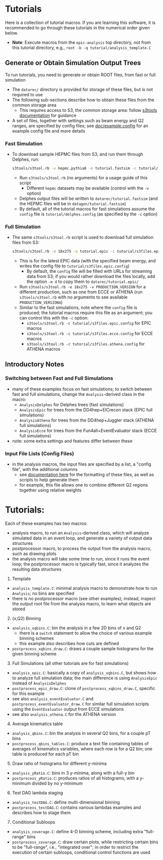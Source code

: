# Tutorials

Here is a collection of tutorial macros. If you are learning this software,
it is recommended to go through these tutorials in the numerical order given below.

- **Note**: Execute macros from the `epic-analysis` top directory, not from
this tutorial directory, e.g., `root -b -q tutorial/analysis_template.C`

## Generate or Obtain Simulation Output Trees 

To run tutorials, you need to generate or obtain ROOT files, from fast or full simulation
- The `datarec/` directory is provided for storage of these files,
  but is not required to use
- The following sub-sections describe how to obtain these files from the common
  storage area
  - This requires access to S3, the common storage area: follow
    [s3tools documentation](../s3tools/README.md) for guidance
- A set of files, together with settings such as beam energy and Q2 ranges, are
  specified by config files; see [doc/example.config](../doc/example.config) for an example
  config file and more details

### Fast Simulation
- To download sample HEPMC files from S3, and run them through Delphes, run:
  ```bash
  s3tools/s3tool.rb -v hepmc.pythia8 -o tutorial.fastsim -c tutorial/delphes.config -e 10x100 -l 4
  ```
  - Run `s3tools/s3tool.rb` (no arguments) for a usage guide of this script
    - Different `hepmc` datasets may be available (control with the `-v` option)
  - Delphes output files will be written to `datarec/tutorial.fastsim`
    (and the HEPMC files will be in `datagen/tutorial.fastsim`)
  - By default, all of the tutorial macros for fast simulations assume the
    `config` file is `tutorial/delphes.config` (as specified by the `-c` option)


### Full Simulation
- The same `s3tools/s3tool.rb` script is used to download full simulation files from S3:
  ```bash
  s3tools/s3tool.rb -e 18x275 -o tutorial.epic -c tutorial/s3files.epic.config -l 4
  ```
  - This is for the latest EPIC data (with the specified beam energy, and
    writes the config file to `tutorial/s3files.epic.config`)
    - By default, the `config` file will be filled with URLs for streaming data
      from S3; if you would rather download the files locally, add the option
      `-m d` to copy them to `datarec/tutorial.epic/`
  - Run `s3tools/s3tool.rb -e 18x275 -v PRODUCTION_VERSION` for a different
    production, such as one from ECCE or ATHENA (run `s3tools/s3tool.rb` with
    no arguments to see available `PRODUCTION_VERSION`s)
  - Similar to the fast simulations, note where the `config` file is produced; the tutorial
    macros require this file as an argument; you can control this with the `-c` option:
    - `s3tools/s3tool.rb -c tutorial/s3files.epic.config` for EPIC macros
    - `s3tools/s3tool.rb -c tutorial/s3files.ecce.config` for ECCE macros
    - `s3tools/s3tool.rb -c tutorial/s3files.athena.config` for ATHENA macros


## Introductory Notes

### Switching between Fast and Full Simulations
- many of these examples focus on fast simulations; to switch between fast and
  full simulations, change the `Analysis`-derived class in the macro:
  - `AnalysisDelphes` for Delphes trees (fast simulations)
  - `AnalysisEpic` for trees from the DD4hep+EICrecon stack (EPIC full simulations)
  - `AnalysisAthena` for trees from the DD4hep+Juggler stack (ATHENA full simulations)
  - `AnalysisEcce` for trees from the Fun4all+EventEvaluator stack (ECCE full simulations)
- note: some extra settings and features differ between these

### Input File Lists (Config Files)
- in the analysis macros, the input files are specified by a list, a "config
  file", with the additional columns
  - see [documentation here](../s3tools/README.md) for the formatting of these
    files, as well as scripts to help generate them
  - for example, this file allows one to combine different Q2 regions together
    using relative weights 


# Tutorials:

Each of these examples has two macros:
  - analysis macro, to run an `Analysis`-derived class, which will analyze 
    simulated data in an event loop, and generate a variety of output
    data structures
  - postprocessor macro, to process the output from the analysis macro,
    such as drawing plots
  - the analysis macro will take some time to run, since it runs
    the event loop; the postprocessor macro is typically fast, since
    it analyzes the resulting data structures


1. Template
  - `analysis_template.C`: minimal analysis macro to demonstrate how
    to run `Analysis`; no bins are specified
  - there is no postprocessor macro (see other examples); instead, inspect
    the output root file from the analysis macro, to learn what objects
    are stored

2. (x,Q2) Binning
  - `analysis_xqbins.C`: bin the analysis in a few 2D bins of x and Q2
    - there is a `switch` statement to allow the choice of various
      example binning schemes
    - this example also describes how cuts are defined
  - `postprocess_xqbins_draw.C`: draws a couple sample histograms for
    the given binning scheme

3. Full Simulations (all other tutorials are for fast simulations)
  - `analysis_epic.C`: basically a copy of `analysis_xqbins.C`,
    but shows how to analyze full simulation data; the main difference
    is using `AnalysisEpic` instead of `AnalysisDelphes`
  - `postprocess_epic_draw.C`: clone of `postprocess_xqbins_draw.C`,
    specific for this example
  - see also `analysis_eventEvaluator.C` and `postprocess_eventEvaluator_draw.C`
    for similar full simulation scripts using the `EventEvaluator` output from
    ECCE simulations
  - see also `analysis_athena.C` for the ATHENA version

4. Average kinematics table
  - `analysis_qbins.C`: bin the analysis in several Q2 bins, for a couple
    pT bins
  - `postprocess_qbins_tables.C`: produce a text file containing tables
    of averages of kinematics variables, where each row is for a Q2 bin;
    one table is produced for each pT bin

5. Draw ratio of histograms for different y-minima
  - `analysis_yRatio.C`: bins in 3 y-minima, along with a full-y bin
  - `postprocess_yRatio.C`: produces ratios of all histograms, with
    a y-minimum divided by no y-minimum

6. Test DAG lambda staging
  - `analysis_testDAG.C`: define multi-dimensional binning
  - `postprocess_testDAG.C`: contains various lambdas examples and
    describes how to stage them

7. Conditional Subloops
  - `analysis_coverage.C`: define 4-D binning scheme, including
    extra "full-range" bins
  - `postprocess_coverage.C`: draw certain plots, while restricting
    certain bins to be "full-range", i.e., "integrated over"; in order
    to restrict the execution of certain subloops, conditional control
    functions are used
